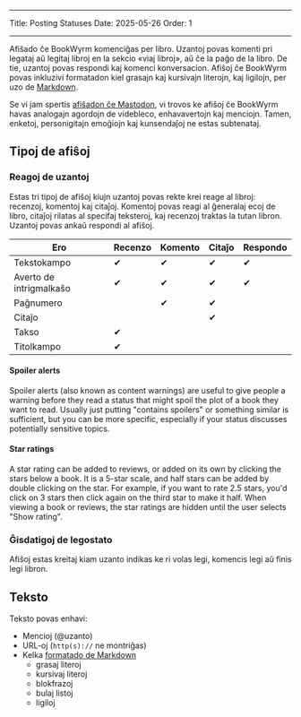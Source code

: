- - -
Title: Posting Statuses Date: 2025-05-26 Order: 1
- - -

Afiŝado ĉe BookWyrm komenciĝas per libro. Uzantoj povas komenti pri legataj aŭ legitaj libroj en la sekcio «viaj libroj», aŭ ĉe la paĝo de la libro. De tie, uzantoj povas respondi kaj komenci konversacion. Afiŝoj ĉe BookWyrm povas inkluzivi formatadon kiel grasajn kaj kursivajn literojn, kaj ligilojn, per uzo de [Markdown](https://www.markdownguide.org/cheat-sheet/).

Se vi jam spertis [afiŝadon ĉe Mastodon](https://docs.joinmastodon.org/user/posting/), vi trovos ke afiŝoj ĉe BookWyrm havas analogajn agordojn de videbleco, enhavavertojn kaj menciojn. Tamen, enketoj, personigitajn emoĝiojn kaj kunsendaĵoj ne estas subtenataj.

## Tipoj de afiŝoj

### Reagoj de uzantoj

Estas tri tipoj de afiŝoj kiujn uzantoj povas rekte krei reage al libroj: recenzoj, komentoj kaj citaĵoj. Komentoj povas reagi al ĝeneralaj ecoj de libro, citaĵoj rilatas al specifaj teksteroj, kaj recenzoj traktas la tutan libron. Uzantoj povas ankaŭ respondi al afiŝoj.

| Ero                     | Recenzo | Komento | Citaĵo | Respondo |
| ----------------------- | ------- | ------- | ------ | -------- |
| Tekstokampo             | ✔       | ✔       | ✔      | ✔        |
| Averto de intrigmalkaŝo | ✔       | ✔       | ✔      | ✔        |
| Paĝnumero               |         | ✔       | ✔      |          |
| Citaĵo                  |         |         | ✔      |          |
| Takso                   | ✔       |         |        |          |
| Titolkampo              | ✔       |         |        |          |

#### Spoiler alerts

Spoiler alerts (also known as content warnings) are useful to give people a warning before they read a status that might spoil the plot of a book they want to read. Usually just putting "contains spoilers" or something similar is sufficient, but you can be more specific, especially if your status discusses potentially sensitive topics.

#### Star ratings

A star rating can be added to reviews, or added on its own by clicking the stars below a book. It is a 5-star scale, and half stars can be added by double clicking on the star. For example, if you want to rate 2.5 stars, you'd click on 3 stars then click again on the third star to make it half. When viewing a book or reviews, the star ratings are hidden until the user selects "Show rating".

### Ĝisdatigoj de legostato

Afiŝoj estas kreitaj kiam uzanto indikas ke ri volas legi, komencis legi aŭ finis legi libron.

## Teksto
Teksto povas enhavi:

- Mencioj (@uzanto)
- URL-oj (`http(s)://` ne montriĝas)
- Kelka [formatado de Markdown](https://www.markdownguide.org/cheat-sheet/)
    - grasaj literoj
    - kursivaj literoj
    - blokfrazoj
    - bulaj listoj
    - ligiloj

